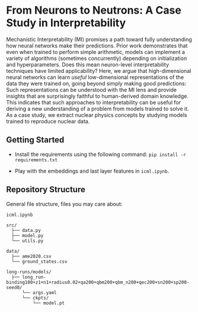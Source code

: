 # From Neurons to Neutrons: A Case Study in Interpretability

Mechanistic Interpretability (MI) promises a path toward fully understanding how neural networks make their predictions. Prior work demonstrates that even when trained to perform simple arithmetic, models can implement a variety of algorithms (sometimes concurrently) depending on initialization and hyperparameters. Does this mean neuron-level interpretability techniques have limited applicability? Here, we argue that high-dimensional neural networks can learn _useful_ low-dimensional representations of the data they were trained on, going beyond simply making good predictions: Such representations can be understood with the MI lens and provide insights that are surprisingly faithful to human-derived domain knowledge. This indicates that such approaches to interpretability can be useful for deriving a new understanding of a problem from models trained to solve it. As a case study, we extract nuclear physics concepts by studying models trained to reproduce nuclear data.

## Getting Started
- Install the requirements using the following command:
```pip install -r requirements.txt```

- Play with the embeddings and last layer features in  ```icml.ipynb```.

## Repository Structure
General file structure, files you may care about:
```
icml.ipynb

src/
  ├── data.py
  ├── model.py
  └── utils.py

data/
  ├── ame2020.csv
  └── ground_states.csv

long-runs/models/
  ├── long_run-binding100+z1+n1+radius0.02+qa200+qbm200+qbm_n200+qec200+sn200+sp200-seed0/
      └── args.yaml
      └── ckpts/
          └── model.pt
```